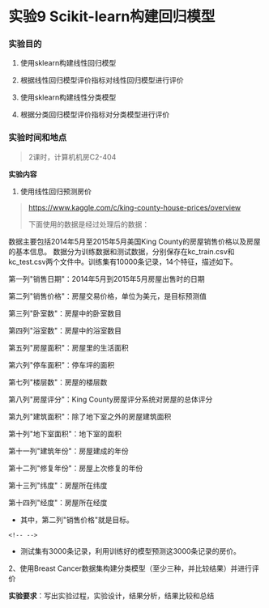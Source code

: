 # 实验9 Scikit-learn构建回归模型

### 实验目的

1.  使用sklearn构建线性回归模型

2.  根据线性回归模型评价指标对线性回归模型进行评价

3.  使用sklearn构建线性分类模型

4.  根据分类回归模型评价指标对分类模型进行评价

### 实验时间和地点

> 2课时，计算机机房C2-404

**实验内容**

1.  使用线性回归预测房价

> <https://www.kaggle.com/c/king-county-house-prices/overview>
>
> 下面使用的数据是经过处理后的数据：

数据主要包括2014年5月至2015年5月美国King County的房屋销售价格以及房屋的基本信息。 数据分为训练数据和测试数据，分别保存在kc_train.csv和kc_test.csv两个文件中。训练集有10000条记录，14个特征，描述如下。

第一列"销售日期"：2014年5月到2015年5月房屋出售时的日期

第二列"销售价格"：房屋交易价格，单位为美元，是目标预测值

第三列"卧室数"：房屋中的卧室数目

第四列"浴室数"：房屋中的浴室数目

第五列"房屋面积"：房屋里的生活面积

第六列"停车面积"：停车坪的面积

第七列"楼层数"：房屋的楼层数

第八列"房屋评分"：King County房屋评分系统对房屋的总体评分

第九列"建筑面积"：除了地下室之外的房屋建筑面积

第十列"地下室面积"：地下室的面积

第十一列"建筑年份"：房屋建成的年份

第十二列"修复年份"：房屋上次修复的年份

第十三列\"纬度\"：房屋所在纬度

第十四列"经度"：房屋所在经度

-   其中，第二列"销售价格"就是目标。

```{=html}
<!-- -->
```
-   测试集有3000条记录，利用训练好的模型预测这3000条记录的房价。

2、使用Breast Cancer数据集构建分类模型（至少三种，并比较结果）并进行评价

**实验要求**：写出实验过程，实验设计，结果分析，结果比较和总结
